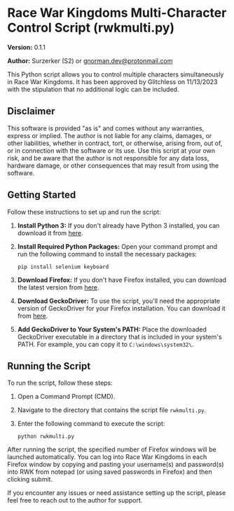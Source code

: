 
# Race War Kingdoms Multi-Character Control Script (rwkmulti.py)

**Version:** 0.1.1

**Author:** Surzerker (S2) or [gnorman.dev@protonmail.com](mailto:gnorman.dev@protonmail.com)

This Python script allows you to control multiple characters simultaneously in Race War Kingdoms. It has been approved by Glitchless on 11/13/2023 with the stipulation that no additional logic can be included.

## Disclaimer

This software is provided "as is" and comes without any warranties, express or implied. The author is not liable for any claims, damages, or other liabilities, whether in contract, tort, or otherwise, arising from, out of, or in connection with the software or its use. Use this script at your own risk, and be aware that the author is not responsible for any data loss, hardware damage, or other consequences that may result from using the software.

## Getting Started

Follow these instructions to set up and run the script:

1. **Install Python 3:** If you don't already have Python 3 installed, you can download it from [here](https://www.python.org/downloads/).

2. **Install Required Python Packages:** Open your command prompt and run the following command to install the necessary packages:

    ```
    pip install selenium keyboard
    ```

3. **Download Firefox:** If you don't have Firefox installed, you can download the latest version from [here](https://www.mozilla.org/firefox/new/).

4. **Download GeckoDriver:** To use the script, you'll need the appropriate version of GeckoDriver for your Firefox installation. You can download it from [here](https://github.com/mozilla/geckodriver/releases).

5. **Add GeckoDriver to Your System's PATH:** Place the downloaded GeckoDriver executable in a directory that is included in your system's PATH. For example, you can copy it to `C:\windows\system32\`.

## Running the Script

To run the script, follow these steps:

1. Open a Command Prompt (CMD).

2. Navigate to the directory that contains the script file `rwkmulti.py`.

3. Enter the following command to execute the script:

   ```
   python rwkmulti.py
   ```

After running the script, the specified number of Firefox windows will be launched automatically. You can log into Race War Kingdoms in each Firefox window by copying and pasting your username(s) and password(s) into RWK from notepad (or using saved passwords in Firefox) and then clicking submit.

If you encounter any issues or need assistance setting up the script, please feel free to reach out to the author for support.

